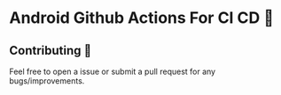 # Android Github Actions For CI CD 🤖

## Contributing 🤝

Feel free to open a issue or submit a pull request for any bugs/improvements.
